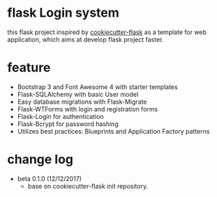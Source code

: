 # flask Login system

this flask project inspired by [cookiecutter-flask](https://github.com/sloria/cookiecutter-flask) as a template for web application, which aims at develop flask project faster.

# feature
 - Bootstrap 3 and Font Awesome 4 with starter templates
 - Flask-SQLAlchemy with basic User model
 - Easy database migrations with Flask-Migrate
 - Flask-WTForms with login and registration forms
 - Flask-Login for authentication
 - Flask-Bcrypt for password hashing
 - Utilizes best practices: Blueprints and Application Factory patterns

# change log
 - beta 0.1.0 (12/12/2017)
    - base on cookiecutter-flask init repository.

